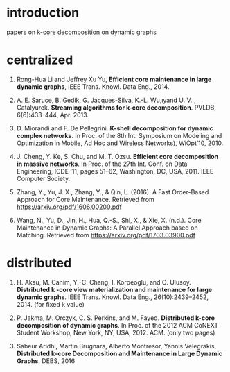 # introduction

papers on k-core decomposition on dynamic graphs

# centralized

1. Rong-Hua Li and Jeffrey Xu Yu, **Efficient core maintenance in large dynamic graphs**, IEEE Trans. Knowl. Data Eng., 2014.

2. A. E. Saruce, B. Gedik, G. Jacques-Silva, K.-L. Wu,ıyand U. V. ¸
Catalyurek. **Streaming algorithms for k-core decomposition**. PVLDB, 6(6):433–444, Apr. 2013.

3. D. Miorandi and F. De Pellegrini. **K-shell decomposition for dynamic complex networks**. In Proc. of the 8th Int. Symposium on Modeling and Optimization in Mobile, Ad Hoc and Wireless Networks), WiOpt’10, 2010.

4. J. Cheng, Y. Ke, S. Chu, and M. T. Ozsu. **Efficient core decomposition in massive networks**. In Proc. of the 27th Int. Conf. on Data Engineering, ICDE ’11, pages 51–62, Washington, DC, USA, 2011. IEEE Computer Society.

5. Zhang, Y., Yu, J. X., Zhang, Y., & Qin, L. (2016). A Fast Order-Based Approach for Core Maintenance. Retrieved from https://arxiv.org/pdf/1606.00200.pdf

6. Wang, N., Yu, D., Jin, H., Hua, Q.-S., Shi, X., & Xie, X. (n.d.). Core Maintenance in Dynamic Graphs: A Parallel Approach based on Matching. Retrieved from https://arxiv.org/pdf/1703.03900.pdf

# distributed

1. H. Aksu, M. Canim, Y.-C. Chang, I. Korpeoglu, and O. Ulusoy. 
**Distributed k -core view materialization and maintenance for large dynamic graphs**. IEEE Trans. Knowl. Data Eng., 26(10):2439–2452, 2014. (for fixed k value)

2. P. Jakma, M. Orczyk, C. S. Perkins, and M. Fayed. **Distributed k-core decomposition of dynamic graphs**. In Proc. of the 2012 ACM CoNEXT Student Workshop, New York, NY, USA, 2012. ACM. (only two pages)

3. Sabeur Aridhi, Martin Brugnara, Alberto Montresor, Yannis Velegrakis, **Distributed k–core Decomposition and Maintenance in Large Dynamic Graphs**, DEBS, 2016
